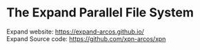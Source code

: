 # The Expand Parallel File System

Expand website: https://expand-arcos.github.io/ <br>
Expand Source code: https://github.com/xpn-arcos/xpn
